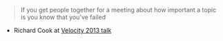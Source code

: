 > If you get people together for a meeting about how important a topic is you know that you've failed

- Richard Cook at [Velocity 2013 talk](https://www.youtube.com/watch?v=PGLYEDpNu60&t=522s)
